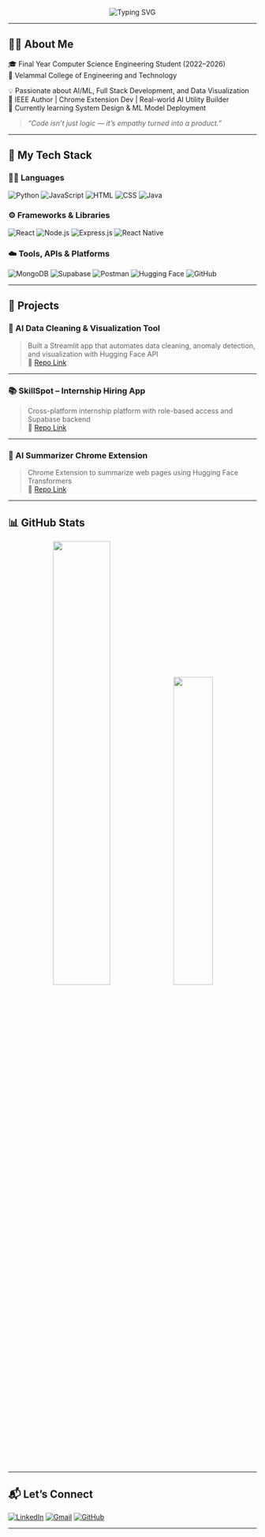 <!-- Typing Effect Banner -->
<p align="center">
  <img src="https://readme-typing-svg.demolab.com?font=Fira+Code&size=24&pause=1000&color=F70C5B&center=true&vCenter=true&width=435&lines=Hey+there!+I'm+Aiswarya+MS;Final+Year+CSE+Student;%7C+Full+Stack+%7C+AI+Projects+%F0%9F%92%BB" alt="Typing SVG" />
</p>

---

## 👩‍💻 About Me

🎓 Final Year Computer Science Engineering Student (2022–2026)  
🏫 Velammal College of Engineering and Technology

💡 Passionate about AI/ML, Full Stack Development, and Data Visualization  
🧠 IEEE Author | Chrome Extension Dev | Real-world AI Utility Builder  
🌱 Currently learning System Design & ML Model Deployment

> *“Code isn’t just logic — it’s empathy turned into a product.”*

---

## 🚀 My Tech Stack

### 👩‍🔬 Languages  
![Python](https://img.shields.io/badge/Python-14354C?style=flat&logo=python&logoColor=white)
![JavaScript](https://img.shields.io/badge/JavaScript-F7DF1E?style=flat&logo=javascript&logoColor=black)
![HTML](https://img.shields.io/badge/HTML5-E34F26?style=flat&logo=html5&logoColor=white)
![CSS](https://img.shields.io/badge/CSS3-1572B6?style=flat&logo=css3&logoColor=white)
![Java](https://img.shields.io/badge/Java-ED8B00?style=flat&logo=java&logoColor=white)

### ⚙️ Frameworks & Libraries  
![React](https://img.shields.io/badge/React-20232a?style=flat&logo=react)
![Node.js](https://img.shields.io/badge/Node.js-43853D?style=flat&logo=node.js&logoColor=white)
![Express.js](https://img.shields.io/badge/Express.js-000000?style=flat&logo=express&logoColor=white)
![React Native](https://img.shields.io/badge/React%20Native-20232a?style=flat&logo=react)


### ☁️ Tools, APIs & Platforms  
![MongoDB](https://img.shields.io/badge/MongoDB-47A248?style=flat&logo=mongodb&logoColor=white)
![Supabase](https://img.shields.io/badge/Supabase-3ECF8E?style=flat&logo=supabase&logoColor=white)
![Postman](https://img.shields.io/badge/Postman-FF6C37?style=flat&logo=postman&logoColor=white)
![Hugging Face](https://img.shields.io/badge/HuggingFace-FFD21F?style=flat&logo=huggingface&logoColor=black)
![GitHub](https://img.shields.io/badge/GitHub-181717?style=flat&logo=github)

---

## 📌 Projects

### 🧠 AI Data Cleaning & Visualization Tool  
> Built a Streamlit app that automates data cleaning, anomaly detection, and visualization with Hugging Face API  
🔗 [Repo Link](https://github.com/aiswaryams20/AI-data-cleaning-app)

---

### 📚 SkillSpot – Internship Hiring App  
> Cross-platform internship platform with role-based access and Supabase backend  
🔗 [Repo Link](https://github.com/aiswaryams20/SkillSpotApp)

---

### 🧩 AI Summarizer Chrome Extension  
> Chrome Extension to summarize web pages using Hugging Face Transformers  
🔗 [Repo Link](https://github.com/aiswaryams20/AI-Summarizer-Extension)

---

## 📊 GitHub Stats

<p align="center">
  <img src="https://github-readme-stats.vercel.app/api?username=aiswaryams20&show_icons=true&theme=radical" width="48%"/>
  <img src="https://github-readme-stats.vercel.app/api/top-langs/?username=aiswaryams20&layout=compact&theme=radical" width="40%"/>
</p>

---

## 📬 Let’s Connect

[![LinkedIn](https://img.shields.io/badge/LinkedIn-blue?style=flat&logo=linkedin&logoColor=white)](https://www.linkedin.com/in/aiswarya-ms-28a441257)
[![Gmail](https://img.shields.io/badge/Gmail-D14836?style=flat&logo=gmail&logoColor=white)](mailto:aishwaryams2010@gmail.com)
[![GitHub](https://img.shields.io/badge/GitHub-100000?style=flat&logo=github&logoColor=white)](https://github.com/aiswaryams20)

---


